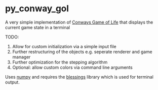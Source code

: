# py_conway_gol
A very simple implementation of [Conways Game of Life](https://www.wikiwand.com/en/Conway%27s_Game_of_Life) that displays the current game state in a terminal

TODO:
1. Allow for custom initialization via a simple input file 
1. Further restructuring of the objects e.g. seperate renderer and game manager 
1. Further optimization for the stepping algorithm
1. Optional: allow custom colors via command line arguments 

Uses [numpy](https://numpy.org) and requires the [blessings](https://github.com/erikrose/blessings) library which is used for terminal output.
